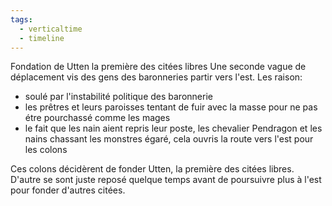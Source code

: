 ```yaml
---
tags:
  - verticaltime
  - timeline
---
```

<span 
	  class='ob-timelines' 
	  data-date='64-00-00-00' 
	  data-title='Fondation de Utten la première des citées libres [64]' 
	  data-class='orange' 
	  data-img = 'Timeline Example/Timeline_2.jpg' 
	  data-type='range' 
	  data-end='64-00-00-00'> 
	Fondation de Utten la première des citées libres
	  </span>
Une seconde vague de déplacement vis des gens des baronneries partir vers l'est. 
Les raison:
- soulé par l'instabilité politique des baronnerie 
- les prêtres et leurs paroisses tentant de  fuir avec la masse pour ne pas étre pourchassé comme les mages
- le fait que les nain aient repris leur poste, les chevalier Pendragon et les nains chassant les monstres égaré, cela ouvris la route vers l'est pour les colons

Ces colons décidèrent de fonder Utten, la première des citées libres. D'autre se sont juste reposé quelque temps avant de poursuivre plus à l'est pour fonder d'autres citées.